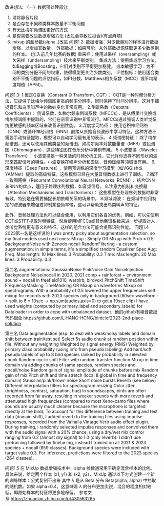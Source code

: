 改进想法:
（一）数据预处理部分:
 1. 清除静音片段
 2. 是否存在不同种类样本数量不平衡问题
 3. 有无比梅尔频谱图更好的方式
 4. 是否需要改进数据增强方法 (太过会导致过拟合)(有点麻烦)
 5. mixup 的超参数(alpha..)改进 
问题1.2:
数据增强：对少数类别的样本进行数据增强，以增加其数量。
外部数据：如果可能，从外部数据源获取更多少数类别的样本。
(加入前几年比赛的数据)
重采样：使用过采样（oversampling）或欠采样（undersampling）技术来平衡类别。
集成方法：使用集成学习方法，如Bagging或Boosting，它们对类别不平衡更加稳健。
成本敏感学习：为不同的类别分配不同的权重，使得模型更关注少数类别。
评估指标：使用适合类别不平衡问题的评估指标，如F1分数、Matthews相关系数（MCC）或平均精度均值（APM）。

问题1.3:
1.恒定Q变换（Constant Q Transform, CQT）：
CQT是一种时频分析方法，它提供了比梅尔频谱图更高的频率分辨率，同时保持了时间分辨率。这对于捕捉音乐和鸟类叫声中的微妙变化非常有用。
2.倒谱系数（Cepstral Coefficients）：
倒谱系数，如梅尔频率倒谱系数（MFCCs），是从傅里叶变换或梅尔频谱图中提取的，它们在语音识别中非常流行。MFCCs通过强调人类听觉系统更敏感的频率区域来改善识别性能。
3.深度学习特征：
使用卷积神经网络（CNN）或循环神经网络（RNN）直接从原始音频波形中学习特征。这种方法不需要手动特征提取，模型可以自动学习最有用的表示。
4.频谱图特征：
除了梅尔频谱图，还可以使用其他类型的频谱图，如梅尔频率对数能量谱（MFB）或色谱图（Chromagram），这些特征图在音乐分析中特别有用。
5.小波变换（Wavelet Transform）：
小波变换是一种灵活的时频分析工具，它允许你选择不同形状的波形来匹配信号的特性。小波变换在噪声分析和去除、音频压缩等领域很有用。
6.深度特征（Deep Features）：
使用预训练的深度学习模型（如VGGish或YAMNet）提取的高级特征，这些模型已经在大量音频数据上进行了训练。
7.循环一致图网络（Recurrent Convolutional Neural Networks, RCNN）：
结合CNN和RNN的优点，适用于处理序列数据，如音频信号。
8.注意力机制和变换器（Attention Mechanisms and Transformers）：
这些模型在处理序列数据时非常有效，特别是在需要捕捉长期依赖关系的场景中。
9.频域滤波：
在频域中应用特定的滤波器来增强或抑制某些频率带，这可以帮助突出鸟类叫声的特征。

此外，音频处理方法也可以结合使用，以利用它们各自的优势。例如，可以先使用CQT或STFT提取时频特征，然后使用MFCCs或其他倒谱系数来进一步提取对人类听觉系统更有意义的特征。这样的组合方法可能会提高识别性能。
问题1.4
2023第一名是这样说的
I was pretty picky about augmentation selection, so my final models used next ones:
Mixup : Simply OR Mixup with Prob = 0.5
BackgroundNoise with Zenodo nocall
RandomFiltering - a custom augmentation: in simple terms, it's a simplified random Equalizer
Spec Aug:
Freq:
Max length: 10
Max lines: 3
Probability: 0.3
Time:
Max length: 20
Max lines: 3
Probability: 0.3

第二名
augmentations:
GaussianNoise
PinkNoise
Gain
NoiseInjection
Background Noise(nocall in 2020, 2021 comp + rainforest + environment sound + nocall in freefield1010, warblrb, birdvox)
PitchShift
TimeShift
FrequencyMasking
TimeMasking
OR Mixup on waveforms
Mixup on spectrograms.
With a probability of 0.5 lowered the upper frequencies
self mixup for records with 2023 species only in background.(60sec waveform -> split to 6 * 10sec -> np.sum(audios,axis=0) to get a 10sec clip)
I have used weights (computed by primary_label and secondary_labels) for Dataloader in order to cope with unbalanced dataset.
 他的github有噪音数据,代码很全
https://github.com/LIHANG-HONG/birdclef2023-2nd-place-solution

第三名
Data augmentation (esp. to deal with weak/noisy labels and domain shift between train/test set)
Select 5s audio chunk at random position within file:
Without any weighting
Weighted by signal energy (RMS)
Weighted by primary class probability (using info from pseudo labeling)
Add hard/soft pseudo labels of up to 8 bird species ranked by probability in selected chunk
Random cyclic shift
Filter with random transfer function
Mixup in time domain via adding chunks of same species, random species and nocall/noise
Random gain of signal amplitude of chunks before mix
Random gain of mix
Pitch shift and time stretch (local & global in time and frequency domain)
Gaussian/pink/brown noise
Short noise bursts
Reverb (see below)
Different interpolation filters for spectrogram resizing
Color jitter (brightness, contrast, saturation, hue)
In soundscapes, birds are often recorded from far away, resulting in weaker sounds with more reverb and attenuated high frequencies (compared to most Xeno-canto files where sounds are usually much cleaner because the microphone is targeted directly at the bird). To account for this difference between training and test data (domain shift), I added reverb to the training files using impulse responses, recorded from the Valhalla Vintage Verb audio effect plugin. During training, I randomly selected impulse responses and convolved them with the audio signal with a 20% chance, using a dry/wet mix control ranging from 0.2 (almost dry signal) to 1.0 (only reverb).
I didn’t use pretraining followed by finetuning, instead I trained on all 2021 & 2023 species + nocall (659 classes). Background species were included with target value 0.3. For inference, predictions were filtered to the 2023 species (264 classes).

问题1.5
在 MixUp 数据增强技术中，alpha 参数通常用于确定混合样本的比例。具体来说，给定两个样本 (x1, y1) 和 (x2, y2)，MixUp 通过以下方式创建一个新的训练样本：公式复制不出来​ 其中 λ 是从 Beta 分布 Beta(alpha, alpha) 中抽取的随机数。如果 alpha=0.4，这意味着 λ 的分布更加尖锐，混合的程度相对较低，即原始样本的特征将更多地保留。
参考文章:https://zhuanlan.zhihu.com/p/430563265
